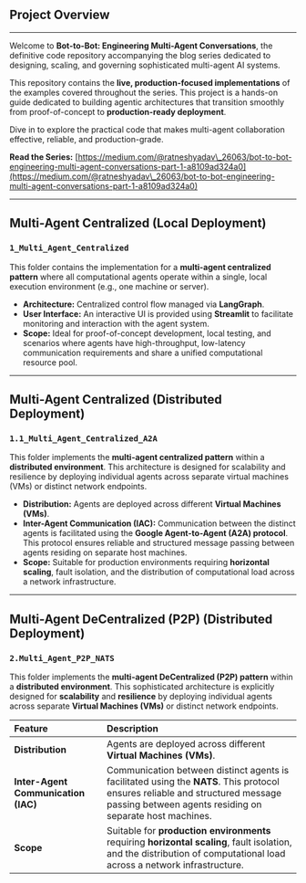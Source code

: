 ## Project Overview

---

Welcome to **Bot-to-Bot: Engineering Multi-Agent Conversations**, the definitive code repository accompanying the blog series dedicated to designing, scaling, and governing sophisticated multi-agent AI systems.

This repository contains the **live, production-focused implementations** of the examples covered throughout the series. This project is a hands-on guide dedicated to building agentic architectures that transition smoothly from proof-of-concept to **production-ready deployment**.

Dive in to explore the practical code that makes multi-agent collaboration effective, reliable, and production-grade.

**Read the Series:** [https://medium.com/@ratneshyadav\_26063/bot-to-bot-engineering-multi-agent-conversations-part-1-a8109ad324a0](https://medium.com/@ratneshyadav\_26063/bot-to-bot-engineering-multi-agent-conversations-part-1-a8109ad324a0)

---

## Multi-Agent Centralized (Local Deployment)

### `1_Multi_Agent_Centralized`

This folder contains the implementation for a **multi-agent centralized pattern** where all computational agents operate within a single, local execution environment (e.g., one machine or server).

* **Architecture:** Centralized control flow managed via **LangGraph**.
* **User Interface:** An interactive UI is provided using **Streamlit** to facilitate monitoring and interaction with the agent system.
* **Scope:** Ideal for proof-of-concept development, local testing, and scenarios where agents have high-throughput, low-latency communication requirements and share a unified computational resource pool.

---

## Multi-Agent Centralized (Distributed Deployment)

### `1.1_Multi_Agent_Centralized_A2A`

This folder implements the **multi-agent centralized pattern** within a **distributed environment**. This architecture is designed for scalability and resilience by deploying individual agents across separate virtual machines (VMs) or distinct network endpoints.

* **Distribution:** Agents are deployed across different **Virtual Machines (VMs)**.
* **Inter-Agent Communication (IAC):** Communication between the distinct agents is facilitated using the **Google Agent-to-Agent (A2A) protocol**. This protocol ensures reliable and structured message passing between agents residing on separate host machines.
* **Scope:** Suitable for production environments requiring **horizontal scaling**, fault isolation, and the distribution of computational load across a network infrastructure.

---

## Multi-Agent DeCentralized (P2P) (Distributed Deployment)

### `2.Multi_Agent_P2P_NATS`

This folder implements the **multi-agent DeCentralized (P2P) pattern** within a **distributed environment**. This sophisticated architecture is explicitly designed for **scalability** and **resilience** by deploying individual agents across separate **Virtual Machines (VMs)** or distinct network endpoints.

| Feature | Description |
| :--- | :--- |
| **Distribution** | Agents are deployed across different **Virtual Machines (VMs)**. |
| **Inter-Agent Communication (IAC)** | Communication between distinct agents is facilitated using the **NATS**. This protocol ensures reliable and structured message passing between agents residing on separate host machines. |
| **Scope** | Suitable for **production environments** requiring **horizontal scaling**, fault isolation, and the distribution of computational load across a network infrastructure. |

